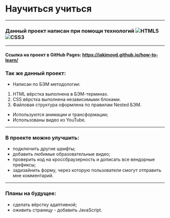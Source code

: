 # Научиться учиться
------
### Данный проект написан при помощи технологий ![HTML5](https://img.shields.io/badge/html5-%23E34F26.svg?style=for-the-badge&logo=html5&logoColor=white) ![CSS3](https://img.shields.io/badge/css3-%231572B6.svg?style=for-the-badge&logo=css3&logoColor=white)
------
#### Ссылка на проект в GitHub Pages: https://iakimovd.github.io/how-to-learn/
### Так же данный проект:
* Написан по БЭМ методологии:
1. HTML вёрстка выполнена в БЭМ-терминах.
2. CSS вёрстка выполнена независимыми блоками.
3. Файловая структура оформлена по правилам Nested БЭМ.
* Используются анимации и трансформации;
* Использованы видео из YouTube.
------
### В проекте можно улучшить:
* подключить другие шрифты;
* добавить любимые образовательные видео;
* проверить код на кроссбраузерность и дописать все вендорные префиксы;
* задизайнить форму, через которую пользователи смогут отправить мне комментарий.
------
### Планы на будущее:
* сделать вёрстку адаптивной;
* оживить страницу - добавить JavaScript.
